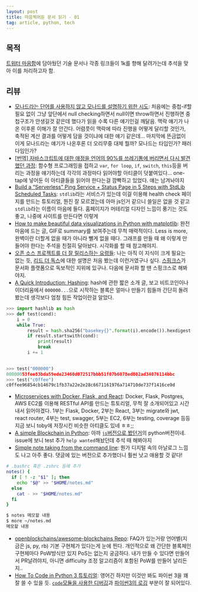 ```yaml
---
layout: post
title: 마음찍어둔 문서 읽기 - 01
tag: article, python, tech
---
```


## 목적
[트위터 마음함](https://twitter.com/res_tin/likes)에 담아뒀던 기술 문서나 각종 링크들이 1k를 향해 달려가는데 추석을 맞아 이를 처리하고자 함.

## 리뷰
- [모나드라는 단어를 사용하지 않고 모나드를 설명하기 위한 시도](https://twitter.com/heejongahn/status/911832361788043264): 처음에는 중첩-if할 필요 없이 그냥 앞단에서 null checking하면서 null이면 throw하면서 진행하면 중첩구조가 안생길것 같은데 했다가 읽을 수록 다른 얘기인걸 깨달음. 맥락 얘기가 나온 이후론 이해가 잘 안간다. 어렴풋이 맥락에 따라 진행을 어떻게 달리할 것인가, 축적된 계산 결과를 어떻게 담을 것이냐에 대한 얘기 같은데... 마지막에 뜬금없이 이게 모나드라는 얘기가 나온후론 더 오리무중 대체 뭘까? 모나드는 타입인가? 패러다임인가?
- [[번역] 자바스크립트에 대한 애정을 언어의 90%를 쓰레기통에 버리면서 다시 발견했던 과정](https://rhostem.github.io/posts/2017-09-how-i-rediscovered-my-love-for-java-script-after-throwing-90-of-it-in-the-trash/): 함수형 프로그래밍을 접하고 `var`, `for loop`, `if`, `switch`, `this`등을 버리는 과정을 얘기하는데 각각의 과정마다 읽어야할 아티클이 덧붙여있다... one-tap에 넣어둔 이 아티클들을 읽어야 한다는걸 깜빡하고 있었다. 얘는 남겨놔야지
- [Build a “Serverless” Ping Service + Status Page in 5 Steps with StdLib Scheduled Tasks](https://codeburst.io/build-a-serverless-ping-service-status-page-in-5-steps-with-stdlib-scheduled-tasks-6bdd164e67dc): `stdlib`라는 서비스가 있는데 이걸 이용해 health check 페이지를 만드는 튜토리얼, 뭔진 잘 모르겠는데 아마 js인거 같으니 쓸일은 없을 것 같고 `stdlib`라는 이름이 마음에 들다. 홈페이지가 머테리얼 디자인 느낌이 풍기는 것도 좋고, 나중에 사이트를 만든다면 이렇게
- [How to make beautiful data visualizations in Python with matplotlib](http://www.randalolson.com/2014/06/28/how-to-make-beautiful-data-visualizations-in-python-with-matplotlib/): 완전 마음에 드는 글, GIF로 summary를 보여주는데 무척 매력적이다. Less is more, 완벽이란 더할게 없을 때가 아니라 뺄게 없을 때다. 그래프를 만들 때 왜 이렇게 만들어야 한다는 주석을 친절히 달아놨다. 시각화를 할 때 참고해야지.
- [오픈 소스 프로젝트를 더 잘 릴리스하는 요령들](https://spoqa.github.io/2017/09/28/foss-release-tips.html): 나는 아직 이 지식이 크게 필요는 없는 듯, [리드 더 독스](https://readthedocs.org/)에 대한 설명은 처음 봤는데 이런거였구나 싶다. [스핑크스](http://www.sphinx-doc.org/en/stable/)가 문서화 플랫폼으로 독보적인 지위에 있구나. 다음에 문서화 할 땐 스핑크스로 해봐야지.
- [A Quick Introduction: Hashing](https://dev.to/aunyks/a-quick-introduction-hashing): hash에 관한 짧은 소개 글, 보고 비트코인이나 이더리움에서 `000000...`으로 시작하는 블록은 얼마나 만들기 힘들까 간단히 돌려봤는데 생각보다 엄청 힘든 작업이란걸 알았다.
```python
>>> import hashlib as hash
>>> def test(cond):
	i = 0
	while True:
		result = hash.sha256("basekey{}".format(i).encode()).hexdigest()
		if result.startswith(cond):
			print(result)
			break
		i += 1

		
>>> test("000000")
00000053fee83bda59ede23460d072517bbb51f07b6078ed802ad34076114bbc
>>> test("c0ffee")
c0ffee96854cb14679c1fb37a22e2e28c6671161976a714710de737f1416ce9d
```
- [Microservices with Docker, Flask, and React](http://testdriven.io/): Docker, Flask, Postgres, AWS EC2를 이용해 RESTful API를 만드는 튜토리얼, 무척 잘 소개되어있고 시간내서 읽어야겠다. 1부는 Flask, Docker, 2부는 React, 3부는 migrate와 jwt, react router, 4부는 test, swagger, 5부는 EC2, 6부는 testing, coverage 등등 지금 보니 toby에 저장시킨 비슷한 아티클도 있네 ㅎㅎ;;
- [A simple Blockchain in Python](https://github.com/dvf/blockchain): 아까 [`js`버전으로 봤던거](https://github.com/lhartikk/naivechain)의 python버전이네. issue에 보니 test 추가 `help wanted`해놨던데 추석 때 해봐야지
- [Simple note taking from the command line](https://dev.to/ricardomol/note-taking-from-the-command-line-156): 뭔가 디지털 속의 아날로그 느낌도 나고 아주 좋다. 댓글에 있는 버전으로 추가했더니 훨씬 낫고 애용할 것 같다!
```bash
# .bashrc 혹은 .zshrc 등에 추가
notes() {
  if [ ! -z "$1" ]; then
    echo "$@" >> "$HOME/notes.md"
  else
    cat - >> "$HOME/notes.md"
  fi
}

$ notes 메모할 내용
$ more ~/notes.md
메모할 내용
```
- [openblockchains/awesome-blockchains Repo](https://github.com/openblockchains/awesome-blockchains): FAQ가 있는거랑 언어별(지금은 js, py, rb) 기본 구현체가 있다는게 눈에 띈다. 개인적으로 왜 간단한 블록체인 구현체마다 PoW방식만 있지 PoS는 없는지 궁금하다. 내가 만들 수 있다면 만들어서 PR날려야지, 아니면 difficulty 조정 알고리즘이 포함된 PoW를 만들어 날리든지..
- [How To Code in Python 3 튜토리얼](https://www.digitalocean.com/community/tutorial_series/how-to-code-in-python-3): 영어긴 하지만 이것만 봐도 파이썬 3을 꽤 잘 쓸 수 있을 듯. [`code`모듈을 사용한 디버깅](https://www.digitalocean.com/community/tutorials/how-to-debug-python-with-an-interactive-console)과 [파이썬3의 로깅](https://www.digitalocean.com/community/tutorials/how-to-use-logging-in-python-3) 부분이 잘 되어있다.
